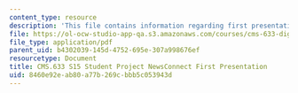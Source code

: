 ```yaml
---
content_type: resource
description: 'This file contains information regarding first presentation. '
file: https://ol-ocw-studio-app-qa.s3.amazonaws.com/courses/cms-633-digital-humanities-spring-2015/8460e92eab80a77b269cbbb5c053943d_MITCMS_633S15_FirstPres.pdf
file_type: application/pdf
parent_uid: b4302039-145d-4752-695e-307a998676ef
resourcetype: Document
title: CMS.633 S15 Student Project NewsConnect First Presentation
uid: 8460e92e-ab80-a77b-269c-bbb5c053943d
---
```

